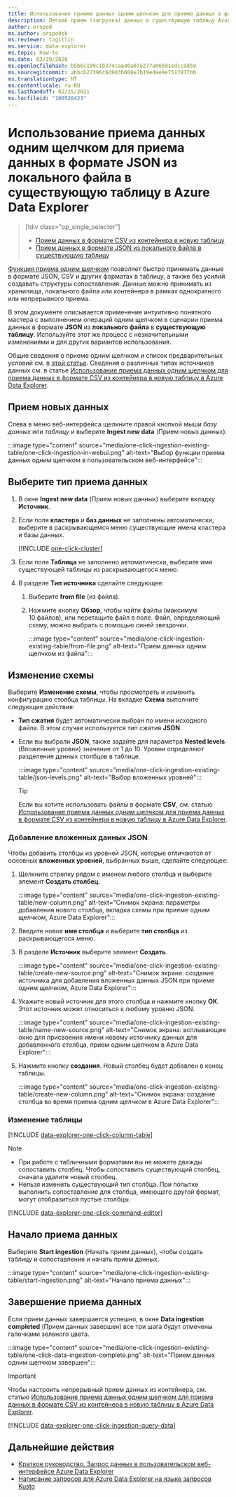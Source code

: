 ```yaml
---
title: Использование приема данных одним щелчком для приема данных в формате JSON из локального файла в существующую таблицу в Azure Data Explorer
description: Легкий прием (загрузка) данных в существующую таблицу Azure Data Explorer с помощью обработки "одним щелчком".
author: orspod
ms.author: orspodek
ms.reviewer: tzgitlin
ms.service: data-explorer
ms.topic: how-to
ms.date: 03/29/2020
ms.openlocfilehash: b5b6c199c1b374caa40a07e277a06591edccdd59
ms.sourcegitcommit: abbcb27396c6d903b608e7b19edee9e7517877bb
ms.translationtype: HT
ms.contentlocale: ru-RU
ms.lasthandoff: 02/15/2021
ms.locfileid: "100528423"
---
```

# <a name="use-one-click-ingestion-to-ingest-json-data-from-a-local-file-to-an-existing-table-in-azure-data-explorer"></a>Использование приема данных одним щелчком для приема данных в формате JSON из локального файла в существующую таблицу в Azure Data Explorer


> [!div class="op_single_selector"]
> * [Прием данных в формате CSV из контейнера в новую таблицу](one-click-ingestion-new-table.md)
> * [Прием данных в формате JSON из локального файла в существующую таблицу](one-click-ingestion-existing-table.md)

[Функция приема одним щелчком](ingest-data-one-click.md) позволяет быстро принимать данные в формате JSON, CSV и других форматах в таблицу, а также без усилий создавать структуры сопоставления. Данные можно принимать из хранилища, локального файла или контейнера в рамках однократного или непрерывного приема.  

В этом документе описывается применение интуитивно понятного мастера с выполнением операций одним щелчком в сценарии приема данных в формате **JSON** из **локального файла** в **существующую таблицу**. Используйте этот же процесс с незначительными изменениями и для других вариантов использования.

Общие сведения о приеме одним щелчком и список предварительных условий см. в [этой статье](ingest-data-one-click.md).
Сведения о различных типах источников данных см. в статье [Использование приема данных одним щелчком для приема данных в формате CSV из контейнера в новую таблицу в Azure Data Explorer](one-click-ingestion-new-table.md).

## <a name="ingest-new-data"></a>Прием новых данных

Слева в меню веб-интерфейса щелкните правой кнопкой мыши *базу данных* или *таблицу* и выберите **Ingest new data** (Прием новых данных).

   :::image type="content" source="media/one-click-ingestion-existing-table/one-click-ingestion-in-webui.png" alt-text="Выбор функции приема данных одним щелчком в пользовательском веб-интерфейсе":::
 
## <a name="select-an-ingestion-type"></a>Выберите тип приема данных

1. В окне **Ingest new data** (Прием новых данных) выберите вкладку **Источник**.

1. Если поля **кластера** и **баз данных** не заполнены автоматически, выберите в раскрывающемся меню существующие имена кластера и базы данных.
    
    [!INCLUDE [one-click-cluster](includes/one-click-cluster.md)]

1. Если поле **Таблица** не заполнено автоматически, выберите имя существующей таблицы из раскрывающегося меню.

1. В разделе **Тип источника** сделайте следующее:

   1. Выберите **from file** (из файла).  
   1. Нажмите кнопку **Обзор**, чтобы найти файлы (максимум 10 файлов), или перетащите файл в поле. Файл, определяющий схему, можно выбрать с помощью синей звездочки.
    
      :::image type="content" source="media/one-click-ingestion-existing-table/from-file.png" alt-text="Прием данных одним щелчком из файла":::

## <a name="edit-the-schema"></a>Изменение схемы

Выберите **Изменение схемы**, чтобы просмотреть и изменить конфигурацию столбца таблицы. На вкладке **Схема** выполните следующие действия:

   * **Тип сжатия** будет автоматически выбран по имени исходного файла. В этом случае используется тип сжатия **JSON**.
        
   * Если вы выбрали **JSON**, также задайте для параметра **Nested levels** (Вложенные уровни) значение от 1 до 10. Уровни определяют разделение данных столбцов в таблице.

        :::image type="content" source="media/one-click-ingestion-existing-table/json-levels.png" alt-text="Выбор вложенных уровней":::
    
       > [!TIP]
       > Если вы хотите использовать файлы в формате **CSV**, см. статью [Использование приема данных одним щелчком для приема данных в формате CSV из контейнера в новую таблицу в Azure Data Explorer](one-click-ingestion-new-table.md#edit-the-schema).

### <a name="add-nested-json-data"></a>Добавление вложенных данных JSON 

Чтобы добавить столбцы из уровней JSON, которые отличаются от основных **вложенных уровней**, выбранных выше, сделайте следующее:

1. Щелкните стрелку рядом с именем любого столбца и выберите элемент **Создать столбец**.

    :::image type="content" source="media/one-click-ingestion-existing-table/new-column.png" alt-text="Снимок экрана: параметры добавления нового столбца, вкладка схемы при приеме одним щелчком, Azure Data Explorer":::

1. Введите новое **имя столбца** и выберите **тип столбца** из раскрывающегося меню.
1. В разделе **Источник** выберите элемент **Создать**.

    :::image type="content" source="media/one-click-ingestion-existing-table/create-new-source.png" alt-text="Снимок экрана: создание источника для добавления вложенных данных JSON при приеме одним щелчком, Azure Data Explorer":::

1. Укажите новый источник для этого столбца и нажмите кнопку **ОК**. Этот источник может относиться к любому уровню JSON.

    :::image type="content" source="media/one-click-ingestion-existing-table/name-new-source.png" alt-text="Снимок экрана: всплывающее окно для присвоения имени новому источнику данных для добавленного столбца, прием одним щелчком в Azure Data Explorer":::

1. Нажмите кнопку **создания**. Новый столбец будет добавлен в конец таблицы.

    :::image type="content" source="media/one-click-ingestion-existing-table/create-new-column.png" alt-text="Снимок экрана: создание столбца во время приема одним щелчком в Azure Data Explorer":::

### <a name="edit-the-table"></a>Изменение таблицы 

[!INCLUDE [data-explorer-one-click-column-table](includes/data-explorer-one-click-column-table.md)]

> [!NOTE]
> * При работе с табличными форматами вы не можете дважды сопоставить столбец. Чтобы сопоставить существующий столбец, сначала удалите новый столбец.
> * Нельзя изменить существующий тип столбца. При попытке выполнить сопоставление для столбца, имеющего другой формат, могут отобразиться пустые столбцы.

[!INCLUDE [data-explorer-one-click-command-editor](includes/data-explorer-one-click-command-editor.md)]

## <a name="start-ingestion"></a>Начало приема данных

Выберите **Start ingestion** (Начать прием данных), чтобы создать таблицу и сопоставление и начать прием данных.

:::image type="content" source="media/one-click-ingestion-existing-table/start-ingestion.png" alt-text="Начало приема данных":::

## <a name="complete-data-ingestion"></a>Завершение приема данных

Если прием данных завершается успешно, в окне **Data ingestion completed** (Прием данных завершен) все три шага будут отмечены галочками зеленого цвета.

:::image type="content" source="media/one-click-ingestion-existing-table/one-click-data-ingestion-complete.png" alt-text="Прием данных одним щелчком завершен":::

> [!IMPORTANT]
> Чтобы настроить непрерывный прием данных из контейнера, см. статью [Использование приема данных одним щелчком для приема данных в формате CSV из контейнера в новую таблицу в Azure Data Explorer](one-click-ingestion-new-table.md#create-continuous-ingestion-for-container).

[!INCLUDE [data-explorer-one-click-ingestion-query-data](includes/data-explorer-one-click-ingestion-query-data.md)]

## <a name="next-steps"></a>Дальнейшие действия

* [Краткое руководство. Запрос данных в пользовательском веб-интерфейсе Azure Data Explorer](web-query-data.md)
* [Написание запросов для Azure Data Explorer на языке запросов Kusto](write-queries.md)
